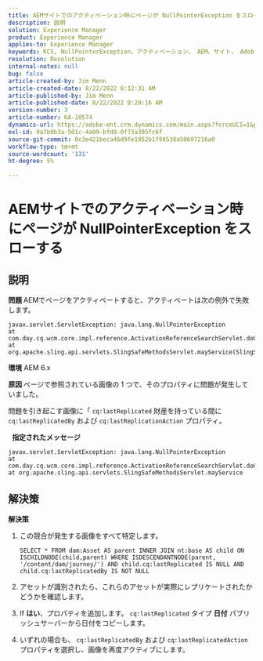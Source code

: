 ```yaml
---
title: AEMサイトでのアクティベーション時にページが NullPointerException をスローする
description: 説明
solution: Experience Manager
product: Experience Manager
applies-to: Experience Manager
keywords: KCS, NullPointerException，アクティベーション， AEM，サイト， Adobe Experience Manager, 6.x
resolution: Resolution
internal-notes: null
bug: false
article-created-by: Jim Menn
article-created-date: 8/22/2022 8:12:31 AM
article-published-by: Jim Menn
article-published-date: 8/22/2022 8:29:16 AM
version-number: 3
article-number: KA-10574
dynamics-url: https://adobe-ent.crm.dynamics.com/main.aspx?forceUCI=1&pagetype=entityrecord&etn=knowledgearticle&id=3420272b-f221-ed11-b83e-0022480866ad
exl-id: 9a7b0b3a-501c-4a99-bfd8-0f73a395fc6f
source-git-commit: 0c3e421beca46d9fe1952b1f98538a50697216a0
workflow-type: tm+mt
source-wordcount: '131'
ht-degree: 5%

---
```


# AEMサイトでのアクティベーション時にページが NullPointerException をスローする

## 説明


<b>問題 </b>
AEMでページをアクティベートすると、アクティベートは次の例外で失敗します。


```
javax.servlet.ServletException: java.lang.NullPointerException
at com.day.cq.wcm.core.impl.reference.ActivationReferenceSearchServlet.doGet(ActivationReferenceSearchServlet.java:175)
at org.apache.sling.api.servlets.SlingSafeMethodsServlet.mayService(SlingSafeMethodsServlet.java:269)
```


<b>環境</b>
AEM 6.x

<b>原因 </b>
ページで参照されている画像の 1 つで、そのプロパティに問題が発生していました。

問題を引き起こす画像に「 `cq:lastReplicated` 財産を持っている間に `cq:lastReplicatedBy` および `cq:lastReplicationAction` プロパティ。

 
<b>指定されたメッセージ</b>


```
javax.servlet.ServletException: java.lang.NullPointerException
at com.day.cq.wcm.core.impl.reference.ActivationReferenceSearchServlet.doGet
at org.apache.sling.api.servlets.SlingSafeMethodsServlet.mayService
```



## 解決策


<b>解決策</b>

1. この競合が発生する画像をすべて特定します。

   ```
   SELECT * FROM dam:Asset AS parent INNER JOIN nt:base AS child ON ISCHILDNODE(child,parent) WHERE ISDESCENDANTNODE(parent, '/content/dam/journey/') AND child.cq:lastReplicated IS NULL AND child.cq:lastReplicatedBy IS NOT NULL
   ```

2. アセットが識別されたら、これらのアセットが実際にレプリケートされたかどうかを確認します。
3. If <b>はい</b>、プロパティを追加します。 `cq:lastReplicated` タイプ <b>日付</b> パブリッシュサーバーから日付をコピーします。
4. いずれの場合も、 `cq:lastReplicatedBy` および `cq:lastReplicatedAction` プロパティを選択し、画像を再度アクティブにします。
